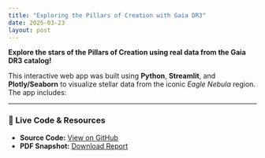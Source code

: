 ```yaml
---
title: "Exploring the Pillars of Creation with Gaia DR3"
date: 2025-03-23
layout: post
---
```


**Explore the stars of the Pillars of Creation using real data from the Gaia DR3 catalog!**

This interactive web app was built using **Python**, **Streamlit**, and **Plotly/Seaborn** to visualize stellar data from the iconic _Eagle Nebula_ region. The app includes:

---

### 🔗 Live Code & Resources

- **Source Code:** [View on GitHub](https://github.com/ArCHa-x/Phys3130_XL/blob/main/Quiz5_Dashboard_Xiaolong%20Xue.ipynb)  
- **PDF Snapshot:** [Download Report](assets/pdf/pillars-of-creation-gaia-dr3.pdf)  
